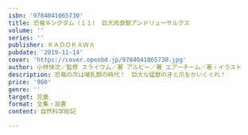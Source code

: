 ```yaml
---
isbn: '9784041065730'
title: 恐竜キングダム（１１） 巨大肉食獣アンドリューサルクス
volume: ''
series: ''
publisher: ＫＡＤＯＫＡＷＡ
pubdate: '2019-11-14'
cover: 'https://cover.openbd.jp/9784041065730.jpg'
author: 小林快次／監修 スライウム／著 アルビー／著 エアーチーム／著・イラスト
description: 恐竜の次は哺乳類の時代！　巨大な猛獣の牙と爪をかいくぐれ！
price: '960'
genre: ''
target: 児童
format: 全集・双書
content: 自然科学総記

---
```

